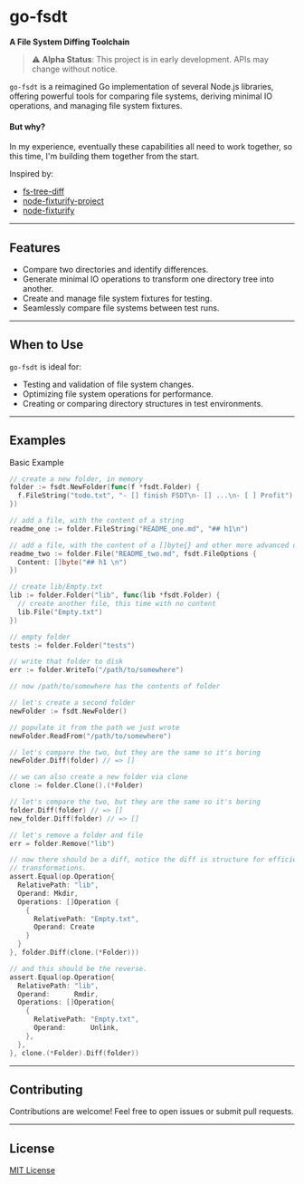 # go-fsdt

**A File System Diffing Toolchain**

> ⚠️ **Alpha Status**: This project is in early development. APIs may change without notice.

`go-fsdt` is a reimagined Go implementation of several Node.js libraries,
offering powerful tools for comparing file systems, deriving minimal IO
operations, and managing file system fixtures.

#### But why?
In my experience, eventually these capabilities all need to work together, so
this time, I'm building them together from the start.

Inspired by:
- [fs-tree-diff](https://github.com/stefanpenner/fs-tree-diff)
- [node-fixturify-project](https://github.com/stefanpenner/node-fixturify-project)
- [node-fixturify](https://github.com/joliss/node-fixturify)

---

## Features

- Compare two directories and identify differences.
- Generate minimal IO operations to transform one directory tree into another.
- Create and manage file system fixtures for testing.
- Seamlessly compare file systems between test runs.

---

## When to Use

`go-fsdt` is ideal for:

- Testing and validation of file system changes.
- Optimizing file system operations for performance.
- Creating or comparing directory structures in test environments.

---

## Examples


Basic Example
```go
// create a new folder, in memory
folder := fsdt.NewFolder(func(f *fsdt.Folder) {
  f.FileString("todo.txt", "- [] finish FSDT\n- [] ...\n- [ ] Profit")
})

// add a file, with the content of a string
readme_one := folder.FileString("README_one.md", "## h1\n")

// add a file, with the content of a []byte{} and other more advanced options
readme_two := folder.File("README_two.md", fsdt.FileOptions {
  Content: []byte("## h1 \n")
})

// create lib/Empty.txt
lib := folder.Folder("lib", func(lib *fsdt.Folder) {
  // create another file, this time with no content
  lib.File("Empty.txt")
})

// empty folder
tests := folder.Folder("tests")

// write that folder to disk
err := folder.WriteTo("/path/to/somewhere")

// now /path/to/somewhere has the contents of folder

// let's create a second folder
newFolder := fsdt.NewFolder()

// populate it from the path we just wrote
newFolder.ReadFrom("/path/to/somewhere")

// let's compare the two, but they are the same so it's boring
newFolder.Diff(folder) // => []

// we can also create a new folder via clone
clone := folder.Clone().(*Folder)

// let's compare the two, but they are the same so it's boring
folder.Diff(folder) // => []
new_folder.Diff(folder) // => []

// let's remove a folder and file
err = folder.Remove("lib")

// now there should be a diff, notice the diff is structure for efficient disk
// transformations.
assert.Equal(op.Operation{
  RelativePath: "lib",
  Operand: Mkdir,
  Operations: []Operation {
    {
      RelativePath: "Empty.txt",
      Operand: Create
    }
  }
}, folder.Diff(clone.(*Folder)))

// and this should be the reverse.
assert.Equal(op.Operation{
  RelativePath: "lib",
  Operand:      Rmdir,
  Operations: []Operation{
    {
      RelativePath: "Empty.txt",
      Operand:      Unlink,
    },
  },
}, clone.(*Folder).Diff(folder))
```

---

## Contributing

Contributions are welcome! Feel free to open issues or submit pull requests.

---

## License

[MIT License](LICENSE)
